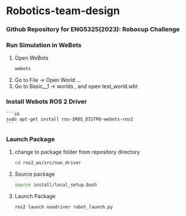 # Robotics-team-design
### Github Repository for ENG5325(2023): Robocup Challenge

### Run Simulation in WeBots

1. Open WeBots
	```sh
	webots
	```
2. Go to File -> Open World ...
3. Go to Basic__1 -> worlds , and open test_world.wbt


### Install Webots ROS 2 Driver

	```sh
	sudo apt-get install ros-$ROS_DISTRO-webots-ros2
	```

### Launch Package
1. change to package folder
from repository directory
	```sh
	cd ros2_ws/src/nao_driver
	```
2. Source package

	```sh
	source install/local_setup.bash
	```

3. Launch Package
	```sh
	ros2 launch naodriver robot_launch.py
	```
